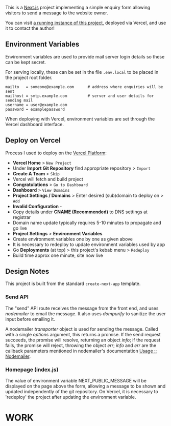 
This is a [Next.js](https://nextjs.org/) project implementing a simple enquiry
form allowing visitors to send a message to the website owner.

You can visit
[a running instance of this project](https://nextmail.bamfordresearch.com/),
deployed via Vercel, and use it to contact the author!


## Environment Variables

Environment variables are used to provide mail server login details so these
can be kept secret.

For serving locally, these can be set in the file `.env.local` to be placed in
the project root folder.

```
mailto   = someone@example.com      # address where enquiries will be sent
mailhost = smtp.example.com         # server and user details for sending mail
username = user@example.com
password = examplepassword
```

When deploying with Vercel, environment variables are set through the
Vercel dashboard interface.


## Deploy on Vercel

Process I used to deploy on the [Vercel Platform](https://vercel.com/):

- **Vercel Home** > `New Project`
- Under **Import Git Repository** find appropriate repository > `Import`
- **Create A Team** > `Skip`
- Vercel will fetch and build project
- **Congratulations** > `Go to Dashboard`
- **Dashboard** > `View Domains`
- **Project Settings / Domains** > Enter desired (sub)domain to deploy on > `Add`
- **Invalid Configuration** -
- Copy details under **CNAME (Recommended)** to DNS settings at registrar
- Domain name update typically requires 5-10 minutes to propagate and go live
- **Project Settings** > **Environment Variables**
- Create environment variables one by one as given above
- It is necessary to redeploy to update environment variables used by app
- Go **Deployments** (at top) > this project's kebab menu > `Redeploy`
- Build time approx one minute, site now live


## Design Notes

This project is built from the standard `create-next-app` template.


### Send API

The "send" API route receives the message from the front end, and uses
*nodemailer* to email the message. It also uses *dompurify* to sanitize the
user input before emailing it.

A nodemailer *transporter* object is used for sending the message.
Called with a single *options* argument, this returns a promise. If the send
request succeeds, the promise will resolve, returning an object *info*;
if the request fails, the promise will reject, throwing the object *err*;
*info* and *err* are the callback parameters mentioned in
nodemailer's documentation [Usage :: Nodemailer](https://nodemailer.com/usage/).


### Homepage (index.js)

The value of environment variable NEXT_PUBLIC_MESSAGE will be displayed on the
page above the form, allowing a message to be shown and updated independently of
the git repository. On Vercel, it is necessary to 'redeploy' the project after
updating the environment variable.
# WORK
